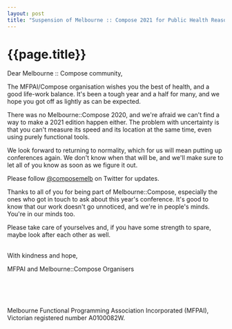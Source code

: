 ```yaml
---
layout: post
title: "Suspension of Melbourne :: Compose 2021 for Public Health Reasons"
---
```


# {{page.title}}

Dear Melbourne :: Compose community,

The MFPAI/Compose organisation wishes you the best of health, and a
good life-work balance. It's been a tough year and a half for many,
and we hope you got off as lightly as can be expected.

There was no Melbourne::Compose 2020, and we're afraid we can't find a
way to make a 2021 edition happen either. The problem with uncertainty
is that you can't measure its speed and its location at the same time,
even using purely functional tools.

We look forward to returning to normality, which for us will mean
putting up conferences again. We don't know when that will be, and
we'll make sure to let all of you know as soon as we figure it out.

Please follow [@composemelb](https://twitter.com/composemelb) on Twitter for updates.

Thanks to all of you for being part of Melbourne::Compose, especially
the ones who got in touch to ask about this year's conference. It's good
to know that our work doesn't go unnoticed, and we're in people's minds.
You're in our minds too.

Please take care of yourselves and, if you have some
strength to spare, maybe look after each other as well.

<br>
With kindness and hope,

MFPAI and Melbourne::Compose Organisers

<br> <br> <br>

Melbourne Functional Programming Association Incorporated (MFPAI), Victorian
registered number A0100082W.
  
